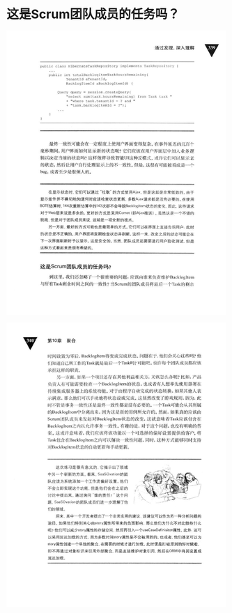 # 这是Scrum团队成员的任务吗？ 

<div align = "center"><img src = "images/000292.jpg"/></div>
  <p class="calibre1"><a id="calibre_link-445"></a><img src="images/000320.jpg" alt="Image 374" class="calibre2" /></p>    